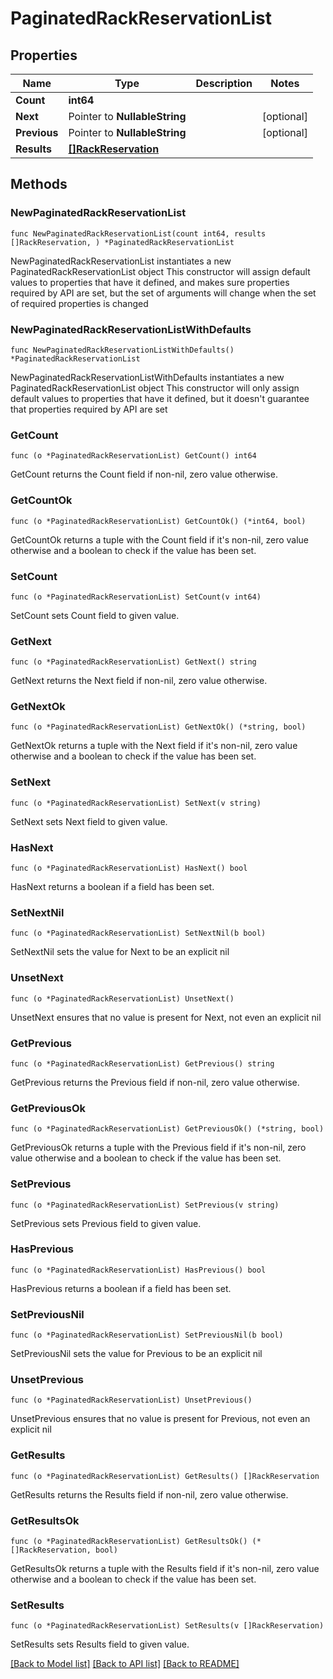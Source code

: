 # PaginatedRackReservationList

## Properties

Name | Type | Description | Notes
------------ | ------------- | ------------- | -------------
**Count** | **int64** |  | 
**Next** | Pointer to **NullableString** |  | [optional] 
**Previous** | Pointer to **NullableString** |  | [optional] 
**Results** | [**[]RackReservation**](RackReservation.md) |  | 

## Methods

### NewPaginatedRackReservationList

`func NewPaginatedRackReservationList(count int64, results []RackReservation, ) *PaginatedRackReservationList`

NewPaginatedRackReservationList instantiates a new PaginatedRackReservationList object
This constructor will assign default values to properties that have it defined,
and makes sure properties required by API are set, but the set of arguments
will change when the set of required properties is changed

### NewPaginatedRackReservationListWithDefaults

`func NewPaginatedRackReservationListWithDefaults() *PaginatedRackReservationList`

NewPaginatedRackReservationListWithDefaults instantiates a new PaginatedRackReservationList object
This constructor will only assign default values to properties that have it defined,
but it doesn't guarantee that properties required by API are set

### GetCount

`func (o *PaginatedRackReservationList) GetCount() int64`

GetCount returns the Count field if non-nil, zero value otherwise.

### GetCountOk

`func (o *PaginatedRackReservationList) GetCountOk() (*int64, bool)`

GetCountOk returns a tuple with the Count field if it's non-nil, zero value otherwise
and a boolean to check if the value has been set.

### SetCount

`func (o *PaginatedRackReservationList) SetCount(v int64)`

SetCount sets Count field to given value.


### GetNext

`func (o *PaginatedRackReservationList) GetNext() string`

GetNext returns the Next field if non-nil, zero value otherwise.

### GetNextOk

`func (o *PaginatedRackReservationList) GetNextOk() (*string, bool)`

GetNextOk returns a tuple with the Next field if it's non-nil, zero value otherwise
and a boolean to check if the value has been set.

### SetNext

`func (o *PaginatedRackReservationList) SetNext(v string)`

SetNext sets Next field to given value.

### HasNext

`func (o *PaginatedRackReservationList) HasNext() bool`

HasNext returns a boolean if a field has been set.

### SetNextNil

`func (o *PaginatedRackReservationList) SetNextNil(b bool)`

 SetNextNil sets the value for Next to be an explicit nil

### UnsetNext
`func (o *PaginatedRackReservationList) UnsetNext()`

UnsetNext ensures that no value is present for Next, not even an explicit nil
### GetPrevious

`func (o *PaginatedRackReservationList) GetPrevious() string`

GetPrevious returns the Previous field if non-nil, zero value otherwise.

### GetPreviousOk

`func (o *PaginatedRackReservationList) GetPreviousOk() (*string, bool)`

GetPreviousOk returns a tuple with the Previous field if it's non-nil, zero value otherwise
and a boolean to check if the value has been set.

### SetPrevious

`func (o *PaginatedRackReservationList) SetPrevious(v string)`

SetPrevious sets Previous field to given value.

### HasPrevious

`func (o *PaginatedRackReservationList) HasPrevious() bool`

HasPrevious returns a boolean if a field has been set.

### SetPreviousNil

`func (o *PaginatedRackReservationList) SetPreviousNil(b bool)`

 SetPreviousNil sets the value for Previous to be an explicit nil

### UnsetPrevious
`func (o *PaginatedRackReservationList) UnsetPrevious()`

UnsetPrevious ensures that no value is present for Previous, not even an explicit nil
### GetResults

`func (o *PaginatedRackReservationList) GetResults() []RackReservation`

GetResults returns the Results field if non-nil, zero value otherwise.

### GetResultsOk

`func (o *PaginatedRackReservationList) GetResultsOk() (*[]RackReservation, bool)`

GetResultsOk returns a tuple with the Results field if it's non-nil, zero value otherwise
and a boolean to check if the value has been set.

### SetResults

`func (o *PaginatedRackReservationList) SetResults(v []RackReservation)`

SetResults sets Results field to given value.



[[Back to Model list]](../README.md#documentation-for-models) [[Back to API list]](../README.md#documentation-for-api-endpoints) [[Back to README]](../README.md)


